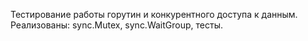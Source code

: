 Тестирование работы горутин и конкурентного доступа к данным.  
Реализованы: sync.Mutex, sync.WaitGroup, тесты.
